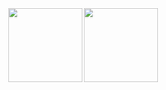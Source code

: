 <!--
**ryota0127/ryota0127** is a ✨ _special_ ✨ repository because its `README.md` (this file) appears on your GitHub profile.

Here are some ideas to get you started:

- 🔭 I’m currently working on ...
- 🌱 I’m currently learning ...
- 👯 I’m looking to collaborate on ...
- 🤔 I’m looking for help with ...
- 💬 Ask me about ...
- 📫 How to reach me: ...
- 😄 Pronouns: ...
- ⚡ Fun fact: ...
-->
<a href="https://github.com/anuraghazra/github-readme-stats">
  <img align="left" height="150px" src="https://github-readme-stats.vercel.app/api/top-langs/?username=ryota0127&layout=compact&show_icons=true&theme=onedark" />
</a>
<a href="https://github.com/anuraghazra/github-readme-stats">
   <img align="left" height="150px" src="https://github-readme-stats.vercel.app/api?username=ryota0127&theme=onedark&show_icons=ture" />
</a>
